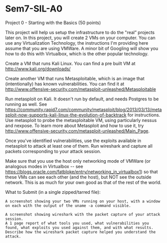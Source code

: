 Sem7-SIL-A0
===========
Project 0 - Starting with the Basics (50 points)

This project will help us setup the infrastructure to do the "real” projects later on. In this project, you will create 2 VMs on your computer. You can use any Virtualization Technology, the instructions I'm providing here assume that you are using VMWare. A minor bit of Googling will show you how to do this with Virtualbox, which is the other popular technology.

Create a VM that runs Kali Linux. You can find a pre built VM at http://www.kali.org/downloads/

Create another VM that runs Metasploitable, which is an image that (intentionally) has known vulnerabilities. You can find it at http://www.offensive-security.com/metasploit-unleashed/Metasploitable

Run metasploit on Kali. It doesn't run by default, and needs Postgres to be running as well. See https://community.rapid7.com/community/metasploit/blog/2013/03/13/metasploit-now-supports-kali-linux-the-evolution-of-backtrack for instructions. Use metasploit to probe the metasploitable VM, using particularly nessus and nexpose. To learn more about Metasploit and how to use it, try http://www.offensive-security.com/metasploit-unleashed/Main_Page.

Once you've identified vulnerabilities, use the exploits available in metasploit to attack at least one of them. Run wireshark and capture all packets corresponding to your attack session.

Make sure that you use the host only networking mode of VMWare (or analogous modes in Virtualbox -- see https://blogs.oracle.com/fatbloke/entry/networking_in_virtualbox1) so that these VMs can see each other (and the host), but NOT see the outside network. This is as much for your own good as that of the rest of the world.

What to Submit (in a single zipped/tarred file):

    A screenshot showing your two VMs running on your host, with a window on each with the output of the uname -a command visible.

    A screenshot showing wireshark with the packet capture of your attack session.
    A 1 page report of what tools you used, what vulnerabilities you found, what exploits you used against them, and with what results. Describe how the wireshark packet capture helped you understand the attack. 
